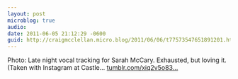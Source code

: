 ```yaml
---
layout: post
microblog: true
audio: 
date: 2011-06-05 21:12:29 -0600
guid: http://craigmcclellan.micro.blog/2011/06/06/t77573547651891201.html
---
```

Photo: Late night vocal tracking for Sarah McCary. Exhausted, but loving it. (Taken with Instagram at Castle... [tumblr.com/xiq2v5o83...](http://tumblr.com/xiq2v5o838)
